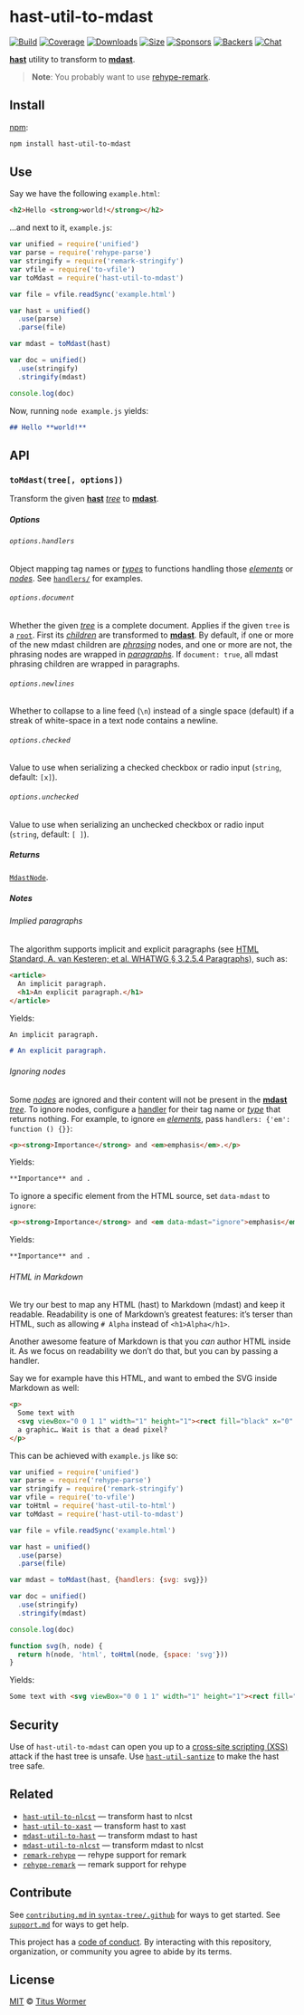# hast-util-to-mdast

[![Build][build-badge]][build]
[![Coverage][coverage-badge]][coverage]
[![Downloads][downloads-badge]][downloads]
[![Size][size-badge]][size]
[![Sponsors][sponsors-badge]][collective]
[![Backers][backers-badge]][collective]
[![Chat][chat-badge]][chat]

[**hast**][hast] utility to transform to [**mdast**][mdast].

> **Note**: You probably want to use [rehype-remark][].

## Install

[npm][]:

```sh
npm install hast-util-to-mdast
```

## Use

Say we have the following `example.html`:

```html
<h2>Hello <strong>world!</strong></h2>
```

…and next to it, `example.js`:

```js
var unified = require('unified')
var parse = require('rehype-parse')
var stringify = require('remark-stringify')
var vfile = require('to-vfile')
var toMdast = require('hast-util-to-mdast')

var file = vfile.readSync('example.html')

var hast = unified()
  .use(parse)
  .parse(file)

var mdast = toMdast(hast)

var doc = unified()
  .use(stringify)
  .stringify(mdast)

console.log(doc)
```

Now, running `node example.js` yields:

```markdown
## Hello **world!**
```

## API

### `toMdast(tree[, options])`

Transform the given [**hast**][hast] [*tree*][tree] to [**mdast**][mdast].

##### Options

###### `options.handlers`

Object mapping tag names or [*types*][type] to functions handling those
[*elements*][element] or [*nodes*][hast-node].
See [`handlers/`][handlers] for examples.

###### `options.document`

Whether the given [*tree*][tree] is a complete document.
Applies if the given `tree` is a [`root`][hast-root].
First its [*children*][child] are transformed to [**mdast**][mdast].
By default, if one or more of the new mdast children are [*phrasing*][phrasing]
nodes, and one or more are not, the phrasing nodes are wrapped in
[*paragraphs*][mdast-paragraph].
If `document: true`, all mdast phrasing children are wrapped in paragraphs.

###### `options.newlines`

Whether to collapse to a line feed (`\n`) instead of a single space (default) if
a streak of white-space in a text node contains a newline.

###### `options.checked`

Value to use when serializing a checked checkbox or radio input (`string`,
default: `[x]`).

###### `options.unchecked`

Value to use when serializing an unchecked checkbox or radio input (`string`,
default: `[ ]`).

##### Returns

[`MdastNode`][mdast-node].

##### Notes

###### Implied paragraphs

The algorithm supports implicit and explicit paragraphs (see [HTML Standard,
A. van Kesteren; et al. WHATWG § 3.2.5.4 Paragraphs][spec]), such as:

```html
<article>
  An implicit paragraph.
  <h1>An explicit paragraph.</h1>
</article>
```

Yields:

```markdown
An implicit paragraph.

# An explicit paragraph.
```

###### Ignoring nodes

Some [*nodes*][hast-node] are ignored and their content will not be present in
the [**mdast**][mdast] [*tree*][tree].
To ignore nodes, configure a [handler][] for their tag name or [*type*][type]
that returns nothing.
For example, to ignore `em` [*elements*][element], pass `handlers: {'em':
function () {}}`:

```html
<p><strong>Importance</strong> and <em>emphasis</em>.</p>
```

Yields:

```markdown
**Importance** and .
```

To ignore a specific element from the HTML source, set `data-mdast` to
`ignore`:

```html
<p><strong>Importance</strong> and <em data-mdast="ignore">emphasis</em>.</p>
```

Yields:

```markdown
**Importance** and .
```

###### HTML in Markdown

We try our best to map any HTML (hast) to Markdown (mdast) and keep it readable.
Readability is one of Markdown’s greatest features: it’s terser than HTML, such
as allowing `# Alpha` instead of `<h1>Alpha</h1>`.

Another awesome feature of Markdown is that you *can* author HTML inside it.
As we focus on readability we don’t do that, but you can by passing a handler.

Say we for example have this HTML, and want to embed the SVG inside Markdown as
well:

```html
<p>
  Some text with
  <svg viewBox="0 0 1 1" width="1" height="1"><rect fill="black" x="0" y="0" width="1" height="1" /></svg>
  a graphic… Wait is that a dead pixel?
</p>
```

This can be achieved with `example.js` like so:

```js
var unified = require('unified')
var parse = require('rehype-parse')
var stringify = require('remark-stringify')
var vfile = require('to-vfile')
var toHtml = require('hast-util-to-html')
var toMdast = require('hast-util-to-mdast')

var file = vfile.readSync('example.html')

var hast = unified()
  .use(parse)
  .parse(file)

var mdast = toMdast(hast, {handlers: {svg: svg}})

var doc = unified()
  .use(stringify)
  .stringify(mdast)

console.log(doc)

function svg(h, node) {
  return h(node, 'html', toHtml(node, {space: 'svg'}))
}
```

Yields:

```markdown
Some text with <svg viewBox="0 0 1 1" width="1" height="1"><rect fill="black" x="0" y="0" width="1" height="1"></rect></svg> a graphic… Wait is that a dead pixel?
```

## Security

Use of `hast-util-to-mdast` can open you up to a
[cross-site scripting (XSS)][xss] attack if the hast tree is unsafe.
Use [`hast-util-santize`][sanitize] to make the hast tree safe.

## Related

*   [`hast-util-to-nlcst`](https://github.com/syntax-tree/hast-util-to-nlcst)
    — transform hast to nlcst
*   [`hast-util-to-xast`](https://github.com/syntax-tree/hast-util-to-xast)
    — transform hast to xast
*   [`mdast-util-to-hast`](https://github.com/syntax-tree/mdast-util-to-hast)
    — transform mdast to hast
*   [`mdast-util-to-nlcst`](https://github.com/syntax-tree/mdast-util-to-nlcst)
    — transform mdast to nlcst
*   [`remark-rehype`](https://github.com/remarkjs/remark-rehype)
    — rehype support for remark
*   [`rehype-remark`](https://github.com/rehypejs/rehype-remark)
    — remark support for rehype

## Contribute

See [`contributing.md` in `syntax-tree/.github`][contributing] for ways to get
started.
See [`support.md`][support] for ways to get help.

This project has a [code of conduct][coc].
By interacting with this repository, organization, or community you agree to
abide by its terms.

## License

[MIT][license] © [Titus Wormer][author]

<!-- Definitions -->

[build-badge]: https://img.shields.io/travis/syntax-tree/hast-util-to-mdast.svg

[build]: https://travis-ci.org/syntax-tree/hast-util-to-mdast

[coverage-badge]: https://img.shields.io/codecov/c/github/syntax-tree/hast-util-to-mdast.svg

[coverage]: https://codecov.io/github/syntax-tree/hast-util-to-mdast

[downloads-badge]: https://img.shields.io/npm/dm/hast-util-to-mdast.svg

[downloads]: https://www.npmjs.com/package/hast-util-to-mdast

[size-badge]: https://img.shields.io/bundlephobia/minzip/hast-util-to-mdast.svg

[size]: https://bundlephobia.com/result?p=hast-util-to-mdast

[sponsors-badge]: https://opencollective.com/unified/sponsors/badge.svg

[backers-badge]: https://opencollective.com/unified/backers/badge.svg

[collective]: https://opencollective.com/unified

[chat-badge]: https://img.shields.io/badge/chat-spectrum-7b16ff.svg

[chat]: https://spectrum.chat/unified/syntax-tree

[npm]: https://docs.npmjs.com/cli/install

[license]: license

[author]: https://wooorm.com

[contributing]: https://github.com/syntax-tree/.github/blob/master/contributing.md

[support]: https://github.com/syntax-tree/.github/blob/master/support.md

[coc]: https://github.com/syntax-tree/.github/blob/master/code-of-conduct.md

[tree]: https://github.com/syntax-tree/unist#tree

[child]: https://github.com/syntax-tree/unist#child

[type]: https://github.com/syntax-tree/unist#type

[mdast]: https://github.com/syntax-tree/mdast

[mdast-paragraph]: https://github.com/syntax-tree/mdast#paragraph

[mdast-node]: https://github.com/syntax-tree/mdast#nodes

[phrasing]: https://github.com/syntax-tree/mdast#phrasingcontent

[hast]: https://github.com/syntax-tree/hast

[hast-node]: https://github.com/syntax-tree/hast#nodes

[hast-root]: https://github.com/syntax-tree/hast#root

[element]: https://github.com/syntax-tree/hast#element

[rehype-remark]: https://github.com/rehypejs/rehype-remark

[xss]: https://en.wikipedia.org/wiki/Cross-site_scripting

[sanitize]: https://github.com/syntax-tree/hast-util-sanitize

[handler]: #optionshandlers

[handlers]: https://github.com/syntax-tree/hast-util-to-mdast/tree/master/lib/handlers

[spec]: https://html.spec.whatwg.org/#paragraphs

